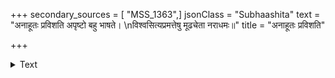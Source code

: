 +++
secondary_sources = [ "MSS_1363",]
jsonClass = "Subhaashita"
text = "अनाहूतः प्रविशति अपृष्टो बहु भाषते।  \nविश्वसित्यप्रमत्तेषु मूढचेता नराधमः॥"
title = "अनाहूतः प्रविशति"

+++

<details><summary>Text</summary>

अनाहूतः प्रविशति अपृष्टो बहु भाषते।  
विश्वसित्यप्रमत्तेषु मूढचेता नराधमः॥
</details>
